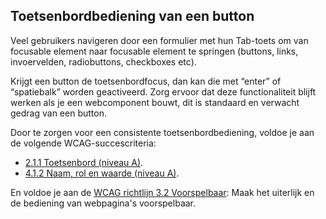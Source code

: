 ## Toetsenbordbediening van een button

Veel gebruikers navigeren door een formulier met hun Tab-toets om van focusable element naar focusable element te springen (buttons, links, invoervelden, radiobuttons, checkboxes etc).

Krijgt een button de toetsenbordfocus, dan kan die met “enter” of “spatiebalk” worden geactiveerd. Zorg ervoor dat deze functionaliteit blijft werken als je een webcomponent bouwt, dit is standaard en verwacht gedrag van een button.

Door te zorgen voor een consistente toetsenbordbediening, voldoe je aan de volgende WCAG-succescriteria:

- [2.1.1 Toetsenbord (niveau A)](https://www.w3.org/WAI/WCAG22/Understanding/keyboard.html).
- [4.1.2 Naam, rol en waarde (niveau A)](https://www.w3.org/WAI/WCAG22/Understanding/name-role-value).

En voldoe je aan de [WCAG richtlijn 3.2 Voorspelbaar](https://www.w3.org/WAI/WCAG22/Understanding/predictable.html): Maak het uiterlijk en de bediening van webpagina's voorspelbaar.
